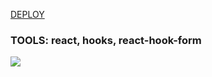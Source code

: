 [DEPLOY](https://nachos-five.vercel.app/)  
  
### TOOLS: react, hooks, react-hook-form
<image src="./screenshot.png">
